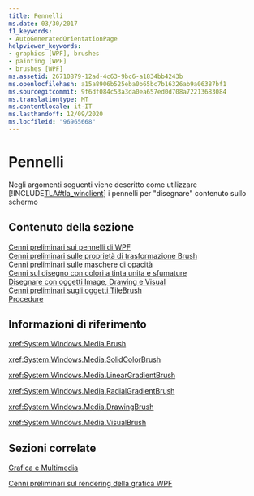```yaml
---
title: Pennelli
ms.date: 03/30/2017
f1_keywords:
- AutoGeneratedOrientationPage
helpviewer_keywords:
- graphics [WPF], brushes
- painting [WPF]
- brushes [WPF]
ms.assetid: 26710879-12ad-4c63-9bc6-a1834bb4243b
ms.openlocfilehash: a15a8906b525eba0b65bc7b16326ab9a06387bf1
ms.sourcegitcommit: 9f6df084c53a3da0ea657ed0d708a72213683084
ms.translationtype: MT
ms.contentlocale: it-IT
ms.lasthandoff: 12/09/2020
ms.locfileid: "96965668"
---
```

# <a name="brushes"></a>Pennelli
Negli argomenti seguenti viene descritto come utilizzare [!INCLUDE[TLA#tla_winclient](../../../includes/tlasharptla-winclient-md.md)] i pennelli per "disegnare" contenuto sullo schermo  
  
## <a name="in-this-section"></a>Contenuto della sezione  
 [Cenni preliminari sui pennelli di WPF](wpf-brushes-overview.md)  
 [Cenni preliminari sulle proprietà di trasformazione Brush](brush-transformation-overview.md)  
 [Cenni preliminari sulle maschere di opacità](opacity-masks-overview.md)  
 [Cenni sul disegno con colori a tinta unita e sfumature](painting-with-solid-colors-and-gradients-overview.md)  
 [Disegnare con oggetti Image, Drawing e Visual](painting-with-images-drawings-and-visuals.md)  
 [Cenni preliminari sugli oggetti TileBrush](tilebrush-overview.md)  
 [Procedure](brushes-how-to-topics.md)  
  
## <a name="reference"></a>Informazioni di riferimento  
 <xref:System.Windows.Media.Brush>  
  
 <xref:System.Windows.Media.SolidColorBrush>  
  
 <xref:System.Windows.Media.LinearGradientBrush>  
  
 <xref:System.Windows.Media.RadialGradientBrush>  
  
 <xref:System.Windows.Media.DrawingBrush>  
  
 <xref:System.Windows.Media.VisualBrush>  
  
## <a name="related-sections"></a>Sezioni correlate  
 [Grafica e Multimedia](index.md)  
  
 [Cenni preliminari sul rendering della grafica WPF](wpf-graphics-rendering-overview.md)
